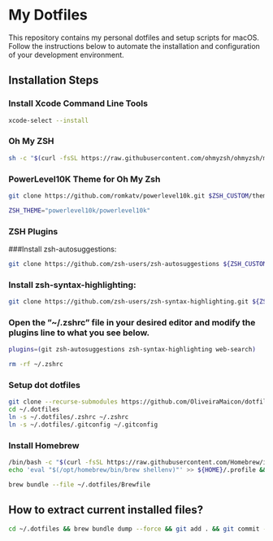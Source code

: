 # My Dotfiles

This repository contains my personal dotfiles and setup scripts for macOS. Follow the instructions below to automate the installation and configuration of your development environment.

## Installation Steps

### Install Xcode Command Line Tools
```sh
xcode-select --install
```

### Oh My ZSH
```sh
sh -c "$(curl -fsSL https://raw.githubusercontent.com/ohmyzsh/ohmyzsh/master/tools/install.sh)"
```
### PowerLevel10K Theme for Oh My Zsh
```sh
git clone https://github.com/romkatv/powerlevel10k.git $ZSH_CUSTOM/themes/powerlevel10k

ZSH_THEME="powerlevel10k/powerlevel10k"
```
### ZSH Plugins

###Install zsh-autosuggestions:

```sh
git clone https://github.com/zsh-users/zsh-autosuggestions ${ZSH_CUSTOM:-~/.oh-my-zsh/custom}/plugins/zsh-autosuggestions
```
### Install zsh-syntax-highlighting:

```sh
git clone https://github.com/zsh-users/zsh-syntax-highlighting.git ${ZSH_CUSTOM:-~/.oh-my-zsh/custom}/plugins/zsh-syntax-highlighting
```
### Open the ”~/.zshrc” file in your desired editor and modify the plugins line to what you see below.
```sh
plugins=(git zsh-autosuggestions zsh-syntax-highlighting web-search)
```

```sh
rm -rf ~/.zshrc
```
### Setup dot dotfiles
```sh
git clone --recurse-submodules https://github.com/OliveiraMaicon/dotfiles.git ~/.dotfiles
cd ~/.dotfiles
ln -s ~/.dotfiles/.zshrc ~/.zshrc
ln -s ~/.dotfiles/.gitconfig ~/.gitconfig
```
### Install Homebrew

```sh
/bin/bash -c "$(curl -fsSL https://raw.githubusercontent.com/Homebrew/install/HEAD/install.sh)"
echo 'eval "$(/opt/homebrew/bin/brew shellenv)"' >> ${HOME}/.profile && eval "$(/opt/homebrew/bin/brew shellenv)"

brew bundle --file ~/.dotfiles/Brewfile
```
## How to extract current installed files?
```sh
cd ~/.dotfiles && brew bundle dump --force && git add . && git commit -m "update" && git push 
```
